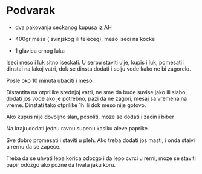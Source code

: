 # Podvarak

- dva pakovanja seckanog kupusa iz AH
  
- 400gr mesa ( svinjskog ili teleceg), meso iseci na kocke
  
- 1 glavica crnog luka
  
Iseci meso i luk sitno iseckati. U serpu staviti ulje, kupis i luk, pomesati i dinstai na lakoj vatri, dok se dinsta dodati i solju vode kako ne bi zagorelo.

Posle oko 10 minuta ubaciti i meso.

Distantita na otprilike srednjoj vatri, ne sme da bude suvise jako ili slabo, dodati jos vode ako je potrebno, pazi da ne zagori, mesaj sa vremena na vreme. Dinstati tako otprilike 1h ili dok meso nije gotovo.

Ako kupus nije dovoljno slan, posoliti, moze se dodati i zacin i biber

Na kraju dodati jednu ravnu supenu kasiku aleve paprike. 

Sve dobro promesati i staviti u pleh. Ako treba dodati jos masti, i onda staivi u rernu da se zapece.

Treba da se uhvati lepa korica odozgo i da lepo cvrci u rerni, moze se staviti papir odozgo ako pozne da hvata jaku koru.
  
